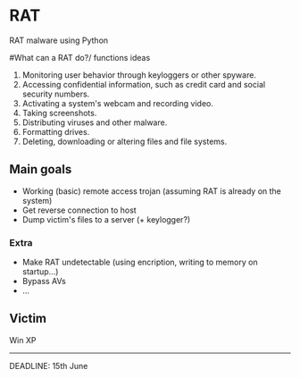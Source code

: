 # RAT
RAT malware using Python

#What can a RAT do?/ functions ideas
1) Monitoring user behavior through keyloggers or other spyware.
2) Accessing confidential information, such as credit card and social security numbers.
3) Activating a system's webcam and recording video.
4) Taking screenshots.
5) Distributing viruses and other malware.
6) Formatting drives.
7) Deleting, downloading or altering files and file systems.
## Main goals

- Working (basic) remote access trojan (assuming RAT is already on the system)
- Get reverse connection to host
- Dump victim's files to a server (+ keylogger?)

### Extra

- Make RAT undetectable (using encription, writing to memory on startup...) 
- Bypass AVs
- ...

## Victim
Win XP

<hr>

DEADLINE: 15th June
